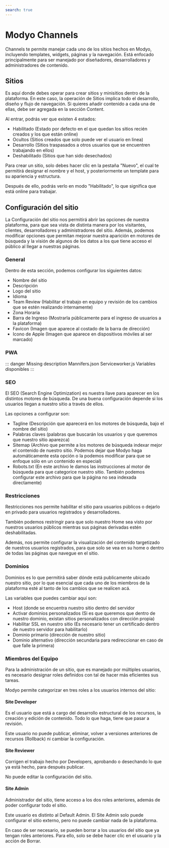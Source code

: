 ```yaml
---
search: true
---
```


# Modyo Channels

Channels te permite manejar cada uno de los sitios hechos en Modyo, incluyendo templates, widgets, páginas y la navegación. Está enfocado principalmente para ser manejado por diseñadores, desarrolladores y administradores de contenido.

## Sitios

Es aquí donde debes operar para crear sitios y minisitios dentro de la plataforma. En este caso, la operación de Sitios implica todo el desarrollo, diseño y flujo de navegación. Si quieres añadir contenido a cada una de ellas, debe ser agregada en la sección Content.

Al entrar, podrás ver que existen 4 estados:

- Habilitado (Estado por defecto en el que quedan los sitios recién creados y los que están online)
- Ocultos (Sitios creados que solo puede ver el usuario en linea)
- Desarrollo (Sitios traspasados a otros usuarios que se encuentren trabajando en ellos)
- Deshabilitado (Sitios que han sido desechados)

Para crear un sitio, solo debes hacer clic en la pestaña "Nuevo", el cual te permitirá designar el nombre y el host, y posteriormente un template para su apariencia y estructura.

Después de ello, podrás verlo en modo "Habilitado", lo que significa que está online para trabajar.

## Configuración del sitio

La Configuración del sitio nos permitirá abrir las opciones de nuestra plataforma, para que sea vista de distinta manera por los visitantes, clientes, desarrolladores y administradores del sitio. Además, podemos modificar opciones que permitan mejorar nuestra aparición en motores de búsqueda y la visión de algunos de los datos a los que tiene acceso el público al llegar a nuestras páginas.

### General

Dentro de esta sección, podemos configurar los siguientes datos:

- Nombre del sitio
- Descripción
- Logo del sitio
- Idioma
- Team Review (Habilitar el trabajo en equipo y revisión de los cambios que se estén realizando internamente)
- Zona Horaria
- Barra de Ingreso (Mostrarla públicamente para el ingreso de usuarios a la plataforma)
- Favicon (Imagen que aparece al costado de la barra de dirección)
- Icono de Apple (Imagen que aparece en dispositivos móviles al ser marcado)

### PWA

::: danger
Missing description
Mannifers.json
Serviceworker.js
Variables disponibles
:::

### SEO

El SEO (Search Engine Optimization) es nuestra llave para aparecer en los distintos motores de búsqueda. De una buena configuración depende si los usuarios llegan a nuestro sitio a través de ellos.

Las opciones a configurar son:

- Tagline (Descripción que aparecerá en los motores de búsqueda, bajo el nombre del sitio)
- Palabras claves (palabras que buscarán los usuarios y que queremos que nuestro sitio aparezca)
- Sitemap (Archivo que permite a los motores de búsqueda indexar mejor el contenido de nuestro sitio. Podemos dejar que Modyo haga automáticamente esta opción o la podemos modificar para que se enfoque sólo en un contenido en especial)
- Robots.txt (En este archivo le damos las instrucciones al motor de búsqueda para que categorice nuestro sitio. También podemos configurar este archivo para que la página no sea indexada directamente)

### Restricciones

Restricciones nos permite habilitar el sitio para usuarios públicos o dejarlo en privado para usuarios registrados y desarrolladores.

También podemos restringir para que solo nuestro Home sea visto por nuestros usuarios públicos mientras sus páginas derivadas estén deshabilitadas.

Además, nos permite configurar la visualización del contenido targetizado de nuestros usuarios registrados, para que solo se vea en su home o dentro de todas las páginas que navegue en el sitio.

### Dominios

Dominios es lo que permitirá saber dónde está publicamente ubicado nuestro sitio, por lo que esencial que cada uno de los miembros de la plataforma esté al tanto de los cambios que se realicen acá.

Las variables que puedes cambiar aquí son:

- Host (donde se encuentra nuestro sitio dentro del servidor
- Activar dominios personalizados (Si es que queremos que dentro de nuestro dominio, existan sitios personalizados con dirección propia)
- Habilitar SSL en nuestro sitio (Es necesario tener un certificado dentro de nuestro servidor para habilitarlo)
- Dominio primario (dirección de nuestro sitio)
- Dominio alternativo (dirección secundaria para redireccionar en caso de que falle la primera)

### Miembros del Equipo

Para la administración de un sitio, que es manejado por múltiples usuarios, es necesario designar roles definidos con tal de hacer más eficientes sus tareas.

Modyo permite categorizar en tres roles a los usuarios internos del sitio:

#### Site Developer

Es el usuario que está a cargo del desarrollo estructural de los recursos, la creación y edición de contenido. Todo lo que haga, tiene que pasar a revisión.

Este usuario no puede publicar, eliminar, volver a versiones anteriores de recursos (Rollback) ni cambiar la configuración.

#### Site Reviewer

Corrigen el trabajo hecho por Developers, aprobando o desechando lo que ya está hecho, para después publicar.

No puede editar la configuración del sitio.

#### Site Admin

Administrador del sitio, tiene acceso a los dos roles anteriores, además de poder configurar todo el sitio.

Este usuario es distinto al Default Admin. El Site Admin solo puede configurar el sitio externo, pero no puede cambiar nada de la plataforma.

En caso de ser necesario, se pueden borrar a los usuarios del sitio que ya tengan roles anteriores. Para ello, solo se debe hacer clic en el usuario y la acción de Borrar.
